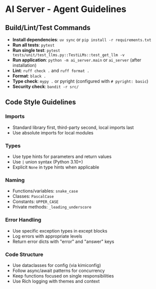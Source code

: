 # AI Server - Agent Guidelines

## Build/Lint/Test Commands

- **Install dependencies**: `uv sync` or `pip install -r requirements.txt`
- **Run all tests**: `pytest`
- **Run single test**: `pytest tests/unit/test_llms.py::TestLLMs::test_get_llm -v`
- **Run application**: `python -m ai_server.main` or `ai_server` (after installation)
- **Lint**: `ruff check .` and `ruff format .`
- **Format**: `black .`
- **Type check**: `mypy .` or pyright (configured with `# pyright: basic`)
- **Security check**: `bandit -r src/`

## Code Style Guidelines

### Imports
- Standard library first, third-party second, local imports last
- Use absolute imports for local modules

### Types
- Use type hints for parameters and return values
- Use `|` union syntax (Python 3.10+)
- Explicit `None` in type hints when applicable

### Naming
- Functions/variables: `snake_case`
- Classes: `PascalCase`
- Constants: `UPPER_CASE`
- Private methods: `_leading_underscore`

### Error Handling
- Use specific exception types in except blocks
- Log errors with appropriate levels
- Return error dicts with "error" and "answer" keys

### Code Structure
- Use dataclasses for config (via kimiconfig)
- Follow async/await patterns for concurrency
- Keep functions focused on single responsibilities
- Use Rich logging with themes and context
